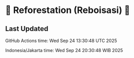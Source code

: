 
# 🌳 Reforestation (Reboisasi) 🌲

## Last Updated

GitHub Actions time: Wed Sep 24 13:30:48 UTC 2025

Indonesia/Jakarta time: Wed Sep 24 20:30:48 WIB 2025
